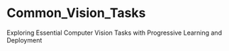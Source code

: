 # Common_Vision_Tasks
Exploring Essential Computer Vision Tasks with Progressive Learning and Deployment
